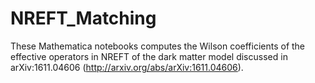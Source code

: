 # NREFT_Matching
These Mathematica notebooks computes the Wilson coefficients of the effective operators in NREFT of the dark matter model discussed in arXiv:1611.04606 (http://arxiv.org/abs/arXiv:1611.04606).
